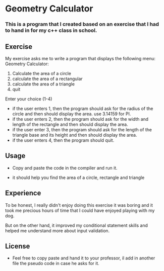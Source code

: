 # Geometry Calculator

### This is a program that I created based on an exercise that I had to hand in for my c++ class in school.

## Exercise


My exercise asks me to write a program that displays the following menu:
Geometry Calculator:
1. Calculate the area of a circle
2. calculate the area of a rectangular
3. calculate the area of a triangle
4. quit

Enter your choice (1-4)

+ if the user enters 1, then the program should ask for the radius of the circle and then should display the area. use 3.14159 for PI.
+ if the user enters 2, then the program should ask for the width and length of the rectangle and then should display the area.
+ if the user enter 3, then the program should ask for the length of the triangle base and its height and then should display the area.
+ if the user enters 4, then the program should quit.

## Usage 

+ Copy and paste the code in the compiler and run it.

+ it should help you find the area of a circle, rectangle and triangle 

## Experience 

To be honest, I really didn't enjoy doing this exercise it was boring and it took me precious hours of time that I could have enjoyed playing with my dog.

But on the other hand, it improved my conditional statement skills and helped me understand more about input validation.

## License

+ Feel free to copy  paste and hand it to your professor, il add in another file the pseudo code in case he asks for it.








